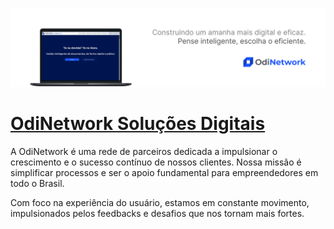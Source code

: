 ![Banner de perfil](https://github.com/OdiNetwork/.github/raw/main/profile/banner.png)

# [OdiNetwork Soluções Digitais](https://odinetwork.com.br)
A OdiNetwork é uma rede de parceiros dedicada a impulsionar o crescimento e o sucesso contínuo de nossos clientes. Nossa missão é simplificar processos e ser o apoio fundamental para empreendedores em todo o Brasil.

Com foco na experiência do usuário, estamos em constante movimento, impulsionados pelos feedbacks e desafios que nos tornam mais fortes.
